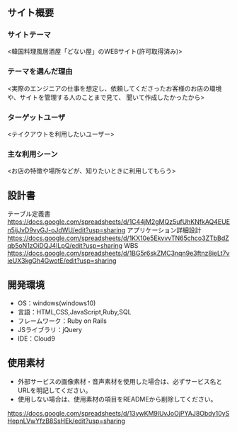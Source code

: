 # <donaiya>

## サイト概要
### サイトテーマ
<韓国料理風居酒屋「どない屋」のWEBサイト(許可取得済み)>

### テーマを選んだ理由
<実際のエンジニアの仕事を想定し、依頼してくださったお客様のお店の環境や、サイトを管理する人のことまで見て、
 聞いて作成したかったから>

### ターゲットユーザ
<テイクアウトを利用したいユーザー>

### 主な利用シーン
<お店の特徴や場所などが、知りたいときに利用してもらう>

## 設計書
テーブル定義書
https://docs.google.com/spreadsheets/d/1C44jM2gMQz5ufUhKNfkAQ4EUEn5ijJvD9vyGJ-oJdWU/edit?usp=sharing
アプリケーション詳細設計
https://docs.google.com/spreadsheets/d/1KX10e5EkvvvTN65chco3ZTbBdZqb5oN1zOiDQJ4ILpQ/edit?usp=sharing
WBS
https://docs.google.com/spreadsheets/d/1BG5r6skZMC3nqn9e3ftnz8ieLt7vieUX3kgGh4GwotE/edit?usp=sharing

## 開発環境
- OS：windows(windows10)
- 言語：HTML,CSS,JavaScript,Ruby,SQL
- フレームワーク：Ruby on Rails
- JSライブラリ：jQuery
- IDE：Cloud9

## 使用素材
- 外部サービスの画像素材・音声素材を使用した場合は、必ずサービス名とURLを明記してください。
- 使用しない場合は、使用素材の項目をREADMEから削除してください。

https://docs.google.com/spreadsheets/d/13ywKM9lUvJoOjPYAJ8Obdy10ySHepnLVwYfzB8SsHEk/edit?usp=sharing
